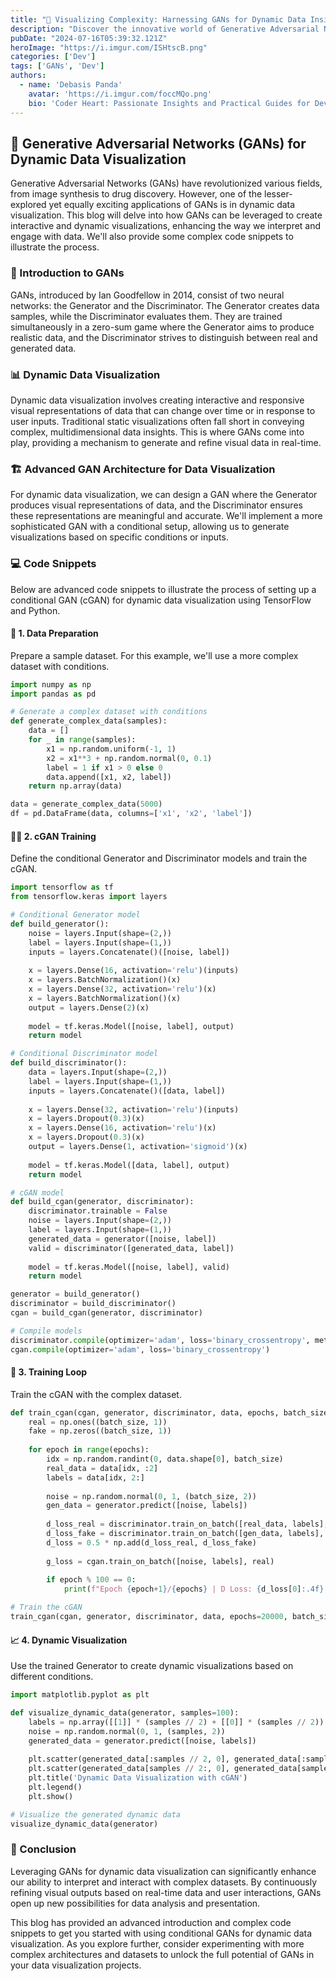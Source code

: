 ```yaml
---
title: "🎨 Visualizing Complexity: Harnessing GANs for Dynamic Data Insights 🌟"
description: "Discover the innovative world of Generative Adversarial Networks (GANs) and their application in dynamic data visualization. This blog delves into how GANs can transform static data into interactive and engaging visual insights, making complex data interpretation easier and more intuitive. Learn about advanced GAN architectures, explore detailed code snippets, and unlock new possibilities in data analysis and presentation."
pubDate: "2024-07-16T05:39:32.121Z"
heroImage: "https://i.imgur.com/ISHtscB.png"
categories: ['Dev']
tags: ['GANs', 'Dev']
authors:
  - name: 'Debasis Panda'
    avatar: 'https://i.imgur.com/foccMQo.png'
    bio: 'Coder Heart: Passionate Insights and Practical Guides for Developers'
---
```


## 🤖 Generative Adversarial Networks (GANs) for Dynamic Data Visualization

Generative Adversarial Networks (GANs) have revolutionized various fields, from image synthesis to drug discovery. However, one of the lesser-explored yet equally exciting applications of GANs is in dynamic data visualization. This blog will delve into how GANs can be leveraged to create interactive and dynamic visualizations, enhancing the way we interpret and engage with data. We'll also provide some complex code snippets to illustrate the process.

### 🧠 Introduction to GANs

GANs, introduced by Ian Goodfellow in 2014, consist of two neural networks: the Generator and the Discriminator. The Generator creates data samples, while the Discriminator evaluates them. They are trained simultaneously in a zero-sum game where the Generator aims to produce realistic data, and the Discriminator strives to distinguish between real and generated data.

### 📊 Dynamic Data Visualization

Dynamic data visualization involves creating interactive and responsive visual representations of data that can change over time or in response to user inputs. Traditional static visualizations often fall short in conveying complex, multidimensional data insights. This is where GANs come into play, providing a mechanism to generate and refine visual data in real-time.

### 🏗️ Advanced GAN Architecture for Data Visualization

For dynamic data visualization, we can design a GAN where the Generator produces visual representations of data, and the Discriminator ensures these representations are meaningful and accurate. We'll implement a more sophisticated GAN with a conditional setup, allowing us to generate visualizations based on specific conditions or inputs.

### 💻 Code Snippets

Below are advanced code snippets to illustrate the process of setting up a conditional GAN (cGAN) for dynamic data visualization using TensorFlow and Python.

#### 📂 1. Data Preparation

Prepare a sample dataset. For this example, we'll use a more complex dataset with conditions.

```python
import numpy as np
import pandas as pd

# Generate a complex dataset with conditions
def generate_complex_data(samples):
    data = []
    for _ in range(samples):
        x1 = np.random.uniform(-1, 1)
        x2 = x1**3 + np.random.normal(0, 0.1)
        label = 1 if x1 > 0 else 0
        data.append([x1, x2, label])
    return np.array(data)

data = generate_complex_data(5000)
df = pd.DataFrame(data, columns=['x1', 'x2', 'label'])
```

#### 🏋️‍♂️ 2. cGAN Training

Define the conditional Generator and Discriminator models and train the cGAN.

```python
import tensorflow as tf
from tensorflow.keras import layers

# Conditional Generator model
def build_generator():
    noise = layers.Input(shape=(2,))
    label = layers.Input(shape=(1,))
    inputs = layers.Concatenate()([noise, label])
    
    x = layers.Dense(16, activation='relu')(inputs)
    x = layers.BatchNormalization()(x)
    x = layers.Dense(32, activation='relu')(x)
    x = layers.BatchNormalization()(x)
    output = layers.Dense(2)(x)
    
    model = tf.keras.Model([noise, label], output)
    return model

# Conditional Discriminator model
def build_discriminator():
    data = layers.Input(shape=(2,))
    label = layers.Input(shape=(1,))
    inputs = layers.Concatenate()([data, label])
    
    x = layers.Dense(32, activation='relu')(inputs)
    x = layers.Dropout(0.3)(x)
    x = layers.Dense(16, activation='relu')(x)
    x = layers.Dropout(0.3)(x)
    output = layers.Dense(1, activation='sigmoid')(x)
    
    model = tf.keras.Model([data, label], output)
    return model

# cGAN model
def build_cgan(generator, discriminator):
    discriminator.trainable = False
    noise = layers.Input(shape=(2,))
    label = layers.Input(shape=(1,))
    generated_data = generator([noise, label])
    valid = discriminator([generated_data, label])
    
    model = tf.keras.Model([noise, label], valid)
    return model

generator = build_generator()
discriminator = build_discriminator()
cgan = build_cgan(generator, discriminator)

# Compile models
discriminator.compile(optimizer='adam', loss='binary_crossentropy', metrics=['accuracy'])
cgan.compile(optimizer='adam', loss='binary_crossentropy')
```

#### 🔄 3. Training Loop

Train the cGAN with the complex dataset.

```python
def train_cgan(cgan, generator, discriminator, data, epochs, batch_size):
    real = np.ones((batch_size, 1))
    fake = np.zeros((batch_size, 1))
    
    for epoch in range(epochs):
        idx = np.random.randint(0, data.shape[0], batch_size)
        real_data = data[idx, :2]
        labels = data[idx, 2:]
        
        noise = np.random.normal(0, 1, (batch_size, 2))
        gen_data = generator.predict([noise, labels])
        
        d_loss_real = discriminator.train_on_batch([real_data, labels], real)
        d_loss_fake = discriminator.train_on_batch([gen_data, labels], fake)
        d_loss = 0.5 * np.add(d_loss_real, d_loss_fake)
        
        g_loss = cgan.train_on_batch([noise, labels], real)
        
        if epoch % 100 == 0:
            print(f"Epoch {epoch+1}/{epochs} | D Loss: {d_loss[0]:.4f}, Acc: {d_loss[1]*100:.2f}% | G Loss: {g_loss:.4f}")

# Train the cGAN
train_cgan(cgan, generator, discriminator, data, epochs=20000, batch_size=64)
```

#### 📈 4. Dynamic Visualization

Use the trained Generator to create dynamic visualizations based on different conditions.

```python
import matplotlib.pyplot as plt

def visualize_dynamic_data(generator, samples=100):
    labels = np.array([[1]] * (samples // 2) + [[0]] * (samples // 2))
    noise = np.random.normal(0, 1, (samples, 2))
    generated_data = generator.predict([noise, labels])
    
    plt.scatter(generated_data[:samples // 2, 0], generated_data[:samples // 2, 1], color='blue', label='Label 1')
    plt.scatter(generated_data[samples // 2:, 0], generated_data[samples // 2:, 1], color='red', label='Label 0')
    plt.title('Dynamic Data Visualization with cGAN')
    plt.legend()
    plt.show()

# Visualize the generated dynamic data
visualize_dynamic_data(generator)
```

### 🏁 Conclusion

Leveraging GANs for dynamic data visualization can significantly enhance our ability to interpret and interact with complex datasets. By continuously refining visual outputs based on real-time data and user interactions, GANs open up new possibilities for data analysis and presentation.

This blog has provided an advanced introduction and complex code snippets to get you started with using conditional GANs for dynamic data visualization. As you explore further, consider experimenting with more complex architectures and datasets to unlock the full potential of GANs in your data visualization projects.
